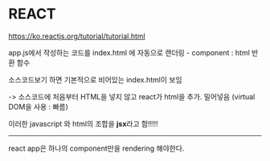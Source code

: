 # REACT

https://ko.reactjs.org/tutorial/tutorial.html

app.js에서 작성하는 코드를 index.html 에 자동으로 랜더링 - component : html 반환 함수

소스코드보기 하면 기본적으로 비어있는 index.html이 보임

-> 소스코드에 처음부터 HTML을 넣지 않고 react가 html을 추가. 밀어넣음 (virtual DOM을 사용 : 빠름)

이러한 javascript 와 html의 조합을 **jsx**라고 함!!!!!

------

react app은 하나의 component만을 rendering 해야한다.